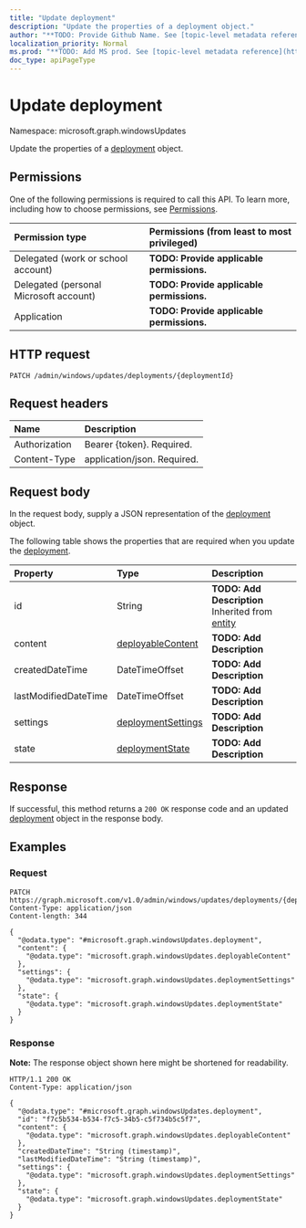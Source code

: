 ```yaml
---
title: "Update deployment"
description: "Update the properties of a deployment object."
author: "**TODO: Provide Github Name. See [topic-level metadata reference](https://msgo.azurewebsites.net/add/document/guidelines/metadata.html#topic-level-metadata)**"
localization_priority: Normal
ms.prod: "**TODO: Add MS prod. See [topic-level metadata reference](https://msgo.azurewebsites.net/add/document/guidelines/metadata.html#topic-level-metadata)**"
doc_type: apiPageType
---
```


# Update deployment
Namespace: microsoft.graph.windowsUpdates



Update the properties of a [deployment](../resources/windowsupdates-deployment.md) object.

## Permissions
One of the following permissions is required to call this API. To learn more, including how to choose permissions, see [Permissions](/graph/permissions-reference).

|Permission type|Permissions (from least to most privileged)|
|:---|:---|
|Delegated (work or school account)|**TODO: Provide applicable permissions.**|
|Delegated (personal Microsoft account)|**TODO: Provide applicable permissions.**|
|Application|**TODO: Provide applicable permissions.**|

## HTTP request

<!-- {
  "blockType": "ignored"
}
-->
``` http
PATCH /admin/windows/updates/deployments/{deploymentId}
```

## Request headers
|Name|Description|
|:---|:---|
|Authorization|Bearer {token}. Required.|
|Content-Type|application/json. Required.|

## Request body
In the request body, supply a JSON representation of the [deployment](../resources/windowsupdates-deployment.md) object.

The following table shows the properties that are required when you update the [deployment](../resources/windowsupdates-deployment.md).

|Property|Type|Description|
|:---|:---|:---|
|id|String|**TODO: Add Description** Inherited from [entity](../resources/windowsupdates-entity.md)|
|content|[deployableContent](../resources/windowsupdates-deployablecontent.md)|**TODO: Add Description**|
|createdDateTime|DateTimeOffset|**TODO: Add Description**|
|lastModifiedDateTime|DateTimeOffset|**TODO: Add Description**|
|settings|[deploymentSettings](../resources/windowsupdates-deploymentsettings.md)|**TODO: Add Description**|
|state|[deploymentState](../resources/windowsupdates-deploymentstate.md)|**TODO: Add Description**|



## Response

If successful, this method returns a `200 OK` response code and an updated [deployment](../resources/windowsupdates-deployment.md) object in the response body.

## Examples

### Request
<!-- {
  "blockType": "request",
  "name": "update_deployment"
}
-->
``` http
PATCH https://graph.microsoft.com/v1.0/admin/windows/updates/deployments/{deploymentId}
Content-Type: application/json
Content-length: 344

{
  "@odata.type": "#microsoft.graph.windowsUpdates.deployment",
  "content": {
    "@odata.type": "microsoft.graph.windowsUpdates.deployableContent"
  },
  "settings": {
    "@odata.type": "microsoft.graph.windowsUpdates.deploymentSettings"
  },
  "state": {
    "@odata.type": "microsoft.graph.windowsUpdates.deploymentState"
  }
}
```


### Response
**Note:** The response object shown here might be shortened for readability.
<!-- {
  "blockType": "response",
  "truncated": true
}
-->
``` http
HTTP/1.1 200 OK
Content-Type: application/json

{
  "@odata.type": "#microsoft.graph.windowsUpdates.deployment",
  "id": "f7c5b534-b534-f7c5-34b5-c5f734b5c5f7",
  "content": {
    "@odata.type": "microsoft.graph.windowsUpdates.deployableContent"
  },
  "createdDateTime": "String (timestamp)",
  "lastModifiedDateTime": "String (timestamp)",
  "settings": {
    "@odata.type": "microsoft.graph.windowsUpdates.deploymentSettings"
  },
  "state": {
    "@odata.type": "microsoft.graph.windowsUpdates.deploymentState"
  }
}
```


